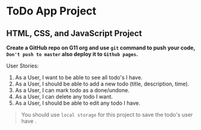# ToDo App Project

## HTML, CSS, and JavaScript Project

**Create a GitHub repo on G11 org and use `git` command to push your code, `Don't push to master` also deploy it to `Github pages`.**


User Stories:

1. As a User, I want to be able to see all todo's I have.
2. As a User, I should be able to add a new todo (title, description, time).
3. As a User, I can mark todo as a done/undone.
4. As a User, I can delete any todo I want.
5. As a User, I should be able to edit any todo I have.

> You should use `local storage` for this project to save the todo's user have .